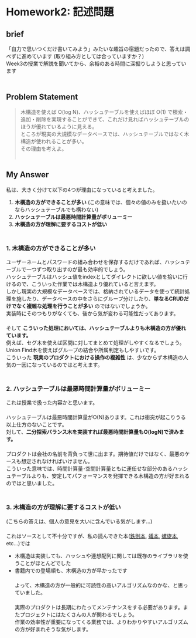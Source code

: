 # Homework2: 記述問題
## brief
「自力で思いつくだけ書いてみよう」みたいな趣旨の宿題だったので、答えは調べずに進めています (取り組み方としては合っていますか？)　  
Week3の授業で解説を聞いてから、余裕のある時間に深掘りしようと思っています　  
　  
## Problem Statement
> 木構造を使えば O(log N)、ハッシュテーブルを使えばほぼ O(1) で検索・追加・削除を実現することができて、これだけ見ればハッシュテーブルのほうが優れているように見える。　  
ところが現実の大規模なデータベースでは、ハッシュテーブルではなく木構造が使われることが多い。　  
その理由を考えよ。　  
　  
## My Answer
私は、大きく分けて以下の4つが理由になっていると考えました。　  
1. **木構造の方ができることが多い** (この意味では、個々の値のみを扱いたいのならハッシュテーブルでも構わない)　  
2. **ハッシュテーブルは最悪時間計算量がボリューミー**　  
3. **木構造の方が理解に要するコストが低い**　  
　  
### 1. 木構造の方ができることが多い
ユーザーネームとパスワードの組み合わせを保存するだけであれば、ハッシュテーブルで一つずつ取り出すのが最も効率的でしょう。　  
ハッシュテーブルはハッシュ値をindexとしてダイレクトに欲しい値を拾いに行けるので、こういった作業では木構造より優れていると言えます。　  
しかし現実の大規模なデータベースでは、格納されているデータを使って統計処理を施したり、データベースの中をさらにグループ分けしたり、**単なるCRUDだけでなく複雑な処理を行うことが多い** のではないでしょうか。　  
実装時にそのつもりがなくても、後から気が変わる可能性だってあります。　  
　  
そして **こういった処理においては、ハッシュテーブルよりも木構造の方が優れています。**　  
例えば、セグ木を使えば区間に対してまとめて処理がしやすくなるでしょう。Union Find木を使えばグループの結合や所属判定もしやすいです。　  
こういった **現実のプロダクトにおける操作の複雑性** は、少なからず木構造の人気の一因になっているのではと考えます。　  
　  
### 2. ハッシュテーブルは最悪時間計算量がボリューミー
これは授業で扱った内容かと思います。　  
　  
ハッシュテーブルは最悪時間計算量がO(N)あります。これは衝突が起こりうる以上仕方のないことです。　  
対して、**二分探索バランス木を実装すれば最悪時間計算量もO(logN)で済みます。**　  
　  
プロダクトは会社の名前を背負って世に出ます。期待値だけではなく、最悪のケースも想定されなければいけません。　  
こういった意味では、時間計算量･空間計算量ともに運任せな部分のあるハッシュテーブルよりも、安定してパフォーマンスを発揮できる木構造の方が好まれるのではと思いました。　  
　  
### 3. 木構造の方が理解に要するコストが低い
(こちらの答えは、個人の意見を大いに含んでいる気がします...)　  
　  
これはソースとして不十分ですが、私の読んできた本([鉄則本](https://www.amazon.co.jp/%E7%AB%B6%E6%8A%80%E3%83%97%E3%83%AD%E3%82%B0%E3%83%A9%E3%83%9F%E3%83%B3%E3%82%B0%E3%81%AE%E9%89%84%E5%89%87-%E3%82%A2%E3%83%AB%E3%82%B4%E3%83%AA%E3%82%BA%E3%83%A0%E5%8A%9B%E3%81%A8%E6%80%9D%E8%80%83%E5%8A%9B%E3%82%92%E9%AB%98%E3%82%81%E3%82%8B77%E3%81%AE%E6%8A%80%E8%A1%93-Compass-Books%E3%82%B7%E3%83%AA%E3%83%BC%E3%82%BA-%E7%B1%B3%E7%94%B0/dp/483997750X), [蟻本](https://www.amazon.co.jp/%E3%83%97%E3%83%AD%E3%82%B0%E3%83%A9%E3%83%9F%E3%83%B3%E3%82%B0%E3%82%B3%E3%83%B3%E3%83%86%E3%82%B9%E3%83%88%E3%83%81%E3%83%A3%E3%83%AC%E3%83%B3%E3%82%B8%E3%83%96%E3%83%83%E3%82%AF-%E7%AC%AC2%E7%89%88-%EF%BD%9E%E5%95%8F%E9%A1%8C%E8%A7%A3%E6%B1%BA%E3%81%AE%E3%82%A2%E3%83%AB%E3%82%B4%E3%83%AA%E3%82%BA%E3%83%A0%E6%B4%BB%E7%94%A8%E5%8A%9B%E3%81%A8%E3%82%B3%E3%83%BC%E3%83%87%E3%82%A3%E3%83%B3%E3%82%B0%E3%83%86%E3%82%AF%E3%83%8B%E3%83%83%E3%82%AF%E3%82%92%E9%8D%9B%E3%81%88%E3%82%8B%EF%BD%9E-%E7%A7%8B%E8%91%89%E6%8B%93%E5%93%89/dp/4839941068), [螺旋本](https://www.amazon.co.jp/%E3%83%97%E3%83%AD%E3%82%B0%E3%83%A9%E3%83%9F%E3%83%B3%E3%82%B0%E3%82%B3%E3%83%B3%E3%83%86%E3%82%B9%E3%83%88%E6%94%BB%E7%95%A5%E3%81%AE%E3%81%9F%E3%82%81%E3%81%AE%E3%82%A2%E3%83%AB%E3%82%B4%E3%83%AA%E3%82%BA%E3%83%A0%E3%81%A8%E3%83%87%E3%83%BC%E3%82%BF%E6%A7%8B%E9%80%A0-%E6%B8%A1%E9%83%A8-%E6%9C%89%E9%9A%86/dp/4839952957/ref=pd_lpo_d_sccl_2/355-0996745-6487862?pd_rd_w=yC0YY&content-id=amzn1.sym.855d8f70-df76-4181-80b0-56e48ae3bb9b&pf_rd_p=855d8f70-df76-4181-80b0-56e48ae3bb9b&pf_rd_r=64EFDVRQY1E0ZN51FXPR&pd_rd_wg=GfSqM&pd_rd_r=e1691da3-0957-400e-aee2-f77f7e5069b4&pd_rd_i=4839952957&psc=1), etc...)では　  
- 木構造は実装しても、ハッシュや連想配列に関しては既存のライブラリを使うことがほとんどでした　  
- 書籍内での登場順も、木構造の方が早かったです　  
　  
よって、木構造の方が一般的に可読性の高いアルゴリズムなのかな、と思っていました。　  
　  
実際のプロダクトは長期にわたってメンテナンスをする必要があります。またプロジェクトにはたくさんの人が関わるでしょう。　  
作業の効率性が重要になってくる業務では、よりわかりやすいアルゴリズムの方が好まれそうな気がします。　  